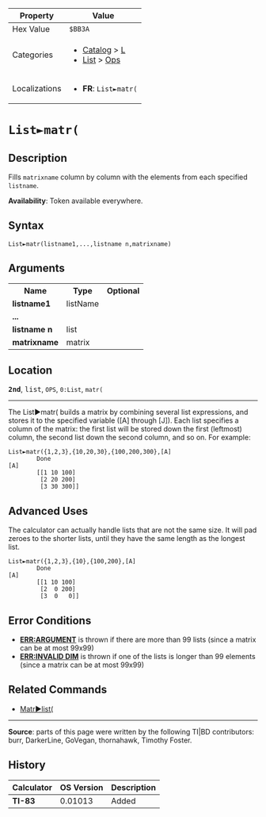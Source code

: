 | Property      | Value |
|---------------|-------|
| Hex Value     | `$BB3A`|
| Categories    | <ul><li>[Catalog](<../categories/Catalog.md>) > [L](<../categories/Catalog.md#L>)</li><li>[List](<../categories/List.md>) > [Ops](<../categories/List.md#Ops>)</li></ul> |
| Localizations | <ul><li><b>FR</b>: `List►matr(`</li></ul> |

# `List►matr(`

## Description
Fills `matrixname` column by column with the elements from each specified `listname`.


<b>Availability</b>: Token available everywhere.

## Syntax
`List►matr(listname1,...,listname n,matrixname)`

## Arguments
<table>
<tr><th>Name</th><th>Type</th><th>Optional</th></tr>

<tr><td><b>listname1</b></td><td>listName</td><td></td></tr>

<tr><td><b>...</b></td><td></td><td></td></tr>

<tr><td><b>listname n</b></td><td>list</td><td></td></tr>

<tr><td><b>matrixname</b></td><td>matrix</td><td></td></tr>

</table>

## Location
<tt><kbd><b>2nd</b></kbd></tt>, <kbd>list</kbd>, `OPS`, `0:List`, `matr(`
<hr>

The List►matr( builds a matrix by combining several list expressions, and stores it to the specified variable ([A] through [J]). Each list specifies a column of the matrix: the first list will be stored down the first (leftmost) column, the second list down the second column, and so on. For example:

```ti-basic
List►matr({1,2,3},{10,20,30},{100,200,300},[A]
        Done
[A]
        [[1 10 100]
         [2 20 200]
         [3 30 300]]
```

## Advanced Uses

The calculator can actually handle lists that are not the same size. It will pad zeroes to the shorter lists, until they have the same length as the longest list.

```ti-basic
List►matr({1,2,3},{10},{100,200},[A]
        Done
[A]
        [[1 10 100]
         [2  0 200]
         [3  0   0]]
```

## Error Conditions

*   **[ERR:ARGUMENT](errors#argument)** is thrown if there are more than 99 lists (since a matrix can be at most 99x99)
*   **[ERR:INVALID DIM](errors#invaliddim)** is thrown if one of the lists is longer than 99 elements (since a matrix can be at most 99x99)

## Related Commands

*   [Matr►list(](Matr►list\(.md)

* * *

**Source**: parts of this page were written by the following TI|BD contributors: burr, DarkerLine, GoVegan, thornahawk, Timothy Foster.

## History
| Calculator | OS Version | Description |
|------------|------------|-------------|
| <b>TI-83</b> | 0.01013 | Added |


